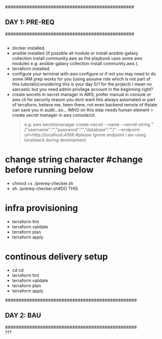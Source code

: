################################################  
## DAY 1: PRE-REQ                             ##  
################################################  
##  
##  
- docker installed.  
- ansible installed (if possible all module or install ansible-galaxy collection install community.aws as the playbook uses some aws modules e.g: ansible-galaxy collection install community.aws ).  
- terraform installed.  
- configure your terminal with aws configure or if not you may need to do some IAM prep works for you (using assume role which is not part of this tutorial)(considering this is your day 0/1 for the project) I mean no sarcastic but you need admin privilege account in the beginning right?  
- create secrets in secret manager in AWS, prefer manual in console or aws cli for security reason you dont want this always automated or part of terraform, believe me, been there, not even backend remote of tfstate can save you in audit...so... IMHO on this step needs human element > create secret manager in aws console/cli.  
    > e.g: aws secretsmanager create-secret --name <secretnamehere> --secret-string "{\"username\":\"<userhere>\",\"password\":\"<passwordhere>\",\"database\":\"<dbnamehere>\"}" --endpoint-url=http://localhost:4566  #please ignore endpoint i am using localstack during development

#  
#  
# change string character #change before running below  
- chmod +x ./prereq-checker.sh 
- sh ./prereq-checker.sh#DO THIS
#  
#  
# infra provisioning
- terraform fmt  
- terraform validate  
- terraform plan  
- terraform apply  
# continous delivery setup
- cd cd
- terraform fmt  
- terraform validate  
- terraform plan  
- terraform apply  

#################################################
## DAY 2: BAU                                  ##
#################################################  
???
